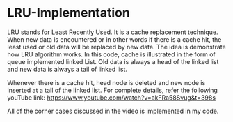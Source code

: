 # LRU-Implementation

LRU stands for Least Recently Used. It is a cache replacement technique. When new data is encountered or in other words if there is a cache hit, the least used or old data will be replaced by new data.
The idea is demonstrate how LRU algorithm works. In this code, cache is illustrated in the form of queue implemented linked List. Old data is always a head of the linked list and new data is always a tail of linked list.

Whenever there is a cache hit, head node is deleted and new node is inserted at a tail of the linked list. For complete details, refer the following youTube link:
https://www.youtube.com/watch?v=akFRa58Svug&t=398s

All of the corner cases discussed in the video is implemented in my code.
